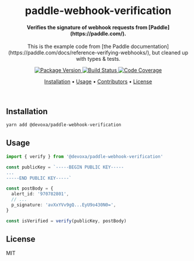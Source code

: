 <!-- Title -->
<h1 align="center">
  paddle-webhook-verification
</h1>

<!-- Description -->
<h4 align="center"> 
  Verifies the signature of webhook requests from [Paddle](https://paddle.com/).
</h4>
<p align="center">
  This is the example code from [the Paddle documentation](https://paddle.com/docs/reference-verifying-webhooks/), but cleaned up with types & tests.
</p>

<!-- Badges -->
<p align="center">
  <a href="https://www.npmjs.com/package/@devoxa/paddle-webhook-verification">
    <img
      src="https://img.shields.io/npm/v/@devoxa/paddle-webhook-verification?style=flat-square"
      alt="Package Version"
    />
  </a>

  <a href="https://app.circleci.com/pipelines/github/devoxa/paddle-webhook-verification?branch=master">
    <img
      src="https://img.shields.io/circleci/build/github/devoxa/paddle-webhook-verification/master?style=flat-square"
      alt="Build Status"
    />
  </a>

  <a href="https://codecov.io/github/devoxa/paddle-webhook-verification">
    <img
      src="https://img.shields.io/codecov/c/github/devoxa/paddle-webhook-verification/master?style=flat-square"
      alt="Code Coverage"
    />
  </a>
</p>

<!-- Quicklinks -->
<p align="center">
  <a href="#installation">Installation</a> •
  <a href="#usage">Usage</a> •
  <a href="#contributors">Contributors</a> •
  <a href="#license">License</a>
</p>

<br>

## Installation

```bash
yarn add @devoxa/paddle-webhook-verification
```

## Usage

```ts
import { verify } from '@devoxa/paddle-webhook-verification'

const publicKey = `-----BEGIN PUBLIC KEY-----
...
-----END PUBLIC KEY-----`

const postBody = {
  alert_id: '970782801',
  // ...
  p_signature: 'avXxYVv9gQ...EyU9o430N0=',
}

const isVerified = verify(publicKey, postBody)
```

## License

MIT
